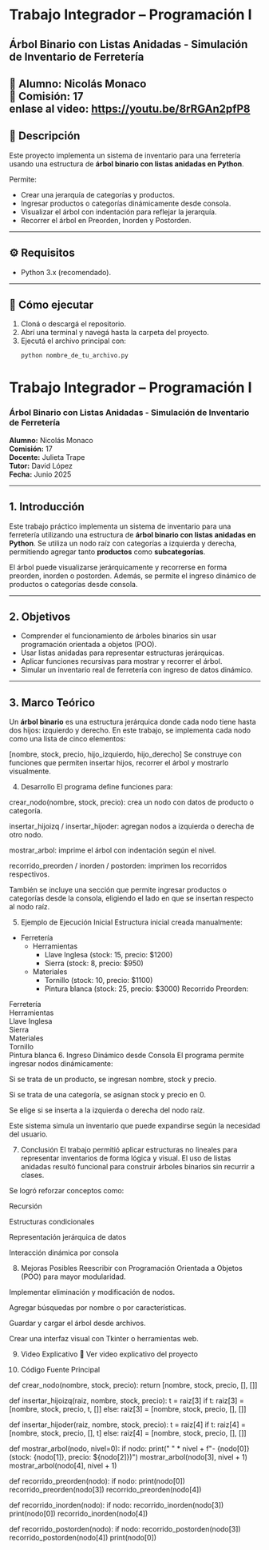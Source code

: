 # Trabajo Integrador – Programación I  
## Árbol Binario con Listas Anidadas - Simulación de Inventario de Ferretería  

👤 **Alumno:** Nicolás Monaco  
🏫 **Comisión:** 17  
enlase al video: https://youtu.be/8rRGAn2pfP8
---

## 📌 Descripción  
Este proyecto implementa un sistema de inventario para una ferretería usando una estructura de **árbol binario con listas anidadas en Python**.  

Permite:  
- Crear una jerarquía de categorías y productos.  
- Ingresar productos o categorías dinámicamente desde consola.  
- Visualizar el árbol con indentación para reflejar la jerarquía.  
- Recorrer el árbol en Preorden, Inorden y Postorden.  

---

## ⚙️ Requisitos  
- Python 3.x (recomendado).  

---

## 🚀 Cómo ejecutar  
1. Cloná o descargá el repositorio.  
2. Abrí una terminal y navegá hasta la carpeta del proyecto.  
3. Ejecutá el archivo principal con:  
   ```bash
   python nombre_de_tu_archivo.py

# Trabajo Integrador – Programación I

### Árbol Binario con Listas Anidadas - Simulación de Inventario de Ferretería  
**Alumno:** Nicolás Monaco  
**Comisión:** 17  
**Docente:** Julieta Trape  
**Tutor:** David López  
**Fecha:** Junio 2025

---

## 1. Introducción

Este trabajo práctico implementa un sistema de inventario para una ferretería utilizando una estructura de **árbol binario con listas anidadas en Python**. Se utiliza un nodo raíz con categorías a izquierda y derecha, permitiendo agregar tanto **productos** como **subcategorías**.  

El árbol puede visualizarse jerárquicamente y recorrerse en forma preorden, inorden o postorden. Además, se permite el ingreso dinámico de productos o categorías desde consola.

---

## 2. Objetivos

- Comprender el funcionamiento de árboles binarios sin usar programación orientada a objetos (POO).  
- Usar listas anidadas para representar estructuras jerárquicas.  
- Aplicar funciones recursivas para mostrar y recorrer el árbol.  
- Simular un inventario real de ferretería con ingreso de datos dinámico.  

---

## 3. Marco Teórico

Un **árbol binario** es una estructura jerárquica donde cada nodo tiene hasta dos hijos: izquierdo y derecho. En este trabajo, se implementa cada nodo como una lista de cinco elementos:


[nombre, stock, precio, hijo_izquierdo, hijo_derecho]
Se construye con funciones que permiten insertar hijos, recorrer el árbol y mostrarlo visualmente.

4. Desarrollo
El programa define funciones para:

crear_nodo(nombre, stock, precio): crea un nodo con datos de producto o categoría.

insertar_hijoizq / insertar_hijoder: agregan nodos a izquierda o derecha de otro nodo.

mostrar_arbol: imprime el árbol con indentación según el nivel.

recorrido_preorden / inorden / postorden: imprimen los recorridos respectivos.

También se incluye una sección que permite ingresar productos o categorías desde la consola, eligiendo el lado en que se insertan respecto al nodo raíz.

5. Ejemplo de Ejecución Inicial
Estructura inicial creada manualmente:

- Ferretería
  - Herramientas
    - Llave Inglesa (stock: 15, precio: $1200)
    - Sierra (stock: 8, precio: $950)
  - Materiales
    - Tornillo (stock: 10, precio: $1100)
    - Pintura blanca (stock: 25, precio: $3000)
Recorrido Preorden:

Ferretería  
Herramientas  
Llave Inglesa  
Sierra  
Materiales  
Tornillo  
Pintura blanca
6. Ingreso Dinámico desde Consola
El programa permite ingresar nodos dinámicamente:

Si se trata de un producto, se ingresan nombre, stock y precio.

Si se trata de una categoría, se asignan stock y precio en 0.

Se elige si se inserta a la izquierda o derecha del nodo raíz.

Este sistema simula un inventario que puede expandirse según la necesidad del usuario.

7. Conclusión
El trabajo permitió aplicar estructuras no lineales para representar inventarios de forma lógica y visual. El uso de listas anidadas resultó funcional para construir árboles binarios sin recurrir a clases.

Se logró reforzar conceptos como:

Recursión

Estructuras condicionales

Representación jerárquica de datos

Interacción dinámica por consola

8. Mejoras Posibles
Reescribir con Programación Orientada a Objetos (POO) para mayor modularidad.

Implementar eliminación y modificación de nodos.

Agregar búsquedas por nombre o por características.

Guardar y cargar el árbol desde archivos.

Crear una interfaz visual con Tkinter o herramientas web.

9. Video Explicativo
🎥 Ver video explicativo del proyecto

10. Código Fuente Principal

def crear_nodo(nombre, stock, precio):
    return [nombre, stock, precio, [], []]

def insertar_hijoizq(raiz, nombre, stock, precio):
    t = raiz[3]
    if t:
        raiz[3] = [nombre, stock, precio, t, []]
    else:
        raiz[3] = [nombre, stock, precio, [], []]

def insertar_hijoder(raiz, nombre, stock, precio):
    t = raiz[4]
    if t:
        raiz[4] = [nombre, stock, precio, [], t]
    else:
        raiz[4] = [nombre, stock, precio, [], []]

def mostrar_arbol(nodo, nivel=0):
    if nodo:
        print("  " * nivel + f"- {nodo[0]} (stock: {nodo[1]}, precio: ${nodo[2]})")
        mostrar_arbol(nodo[3], nivel + 1)
        mostrar_arbol(nodo[4], nivel + 1)

def recorrido_preorden(nodo):
    if nodo:
        print(nodo[0])
        recorrido_preorden(nodo[3])
        recorrido_preorden(nodo[4])

def recorrido_inorden(nodo):
    if nodo:
        recorrido_inorden(nodo[3])
        print(nodo[0])
        recorrido_inorden(nodo[4])

def recorrido_postorden(nodo):
    if nodo:
        recorrido_postorden(nodo[3])
        recorrido_postorden(nodo[4])
        print(nodo[0])
